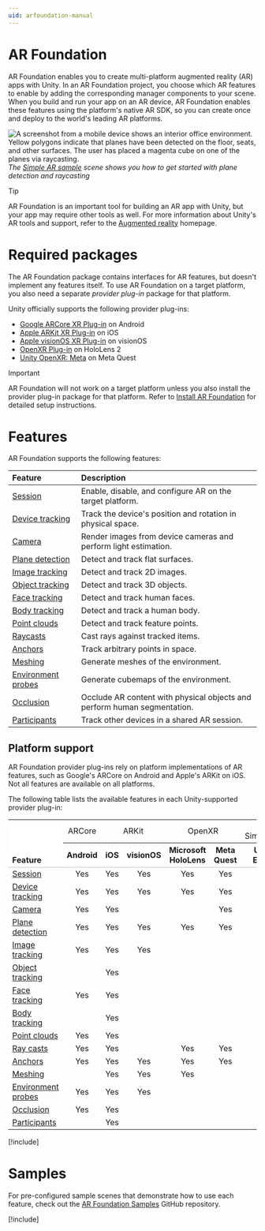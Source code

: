 ```yaml
---
uid: arfoundation-manual
---
```

# AR Foundation

AR Foundation enables you to create multi-platform augmented reality (AR) apps with Unity. In an AR Foundation project, you choose which AR features to enable by adding the corresponding manager components to your scene. When you build and run your app on an AR device, AR Foundation enables these features using the platform's native AR SDK, so you can create once and deploy to the world's leading AR platforms.

![A screenshot from a mobile device shows an interior office environment. Yellow polygons indicate that planes have been detected on the floor, seats, and other surfaces. The user has placed a magenta cube on one of the planes via raycasting.](images/sample-simple-ar.png)<br/>*The [Simple AR sample](https://github.com/Unity-Technologies/arfoundation-samples#simple-ar) scene shows you how to get started with plane detection and raycasting*

> [!TIP]
> AR Foundation is an important tool for building an AR app with Unity, but your app may require other tools as well. For more information about Unity's AR tools and support, refer to the [Augmented reality](https://unity.com/solutions/xr/ar) homepage.

# Required packages

The AR Foundation package contains interfaces for AR features, but doesn't implement any features itself. To use AR Foundation on a target platform, you also need a separate *provider plug-in* package for that platform.

Unity officially supports the following provider plug-ins:

* [Google ARCore XR Plug-in](https://docs.unity3d.com/Packages/com.unity.xr.arcore@5.2/manual/index.html) on Android
* [Apple ARKit XR Plug-in](https://docs.unity3d.com/Packages/com.unity.xr.arkit@5.2/manual/index.html) on iOS
* [Apple visionOS XR Plug-in](https://docs.unity3d.com/Packages/com.unity.xr.visionos@0.6/manual/index.html) on visionOS
* [OpenXR Plug-in](https://docs.unity3d.com/Packages/com.unity.xr.openxr@1.5/manual/index.html) on HoloLens 2
* [Unity OpenXR: Meta](https://docs.unity3d.com/Packages/com.unity.xr.meta-openxr@1.0/manual/index.html) on Meta Quest

> [!IMPORTANT]
> AR Foundation will not work on a target platform unless you also install the provider plug-in package for that platform. Refer to [Install AR Foundation](xref:arfoundation-install) for detailed setup instructions.

# Features

AR Foundation supports the following features:

| Feature | Description |
| :------ | :---------- |
| [Session](xref:arfoundation-session) | Enable, disable, and configure AR on the target platform. |
| [Device tracking](xref:arfoundation-device-tracking) | Track the device's position and rotation in physical space. |
| [Camera](xref:arfoundation-camera) | Render images from device cameras and perform light estimation. |
| [Plane detection](xref:arfoundation-plane-detection) | Detect and track flat surfaces. |
| [Image tracking](xref:arfoundation-image-tracking) | Detect and track 2D images. |
| [Object tracking](xref:arfoundation-object-tracking) | Detect and track 3D objects. |
| [Face tracking](xref:arfoundation-face-tracking) | Detect and track human faces. |
| [Body tracking](xref:UnityEngine.XR.ARFoundation.ARHumanBodyManager) | Detect and track a human body. |
| [Point clouds](xref:arfoundation-point-clouds) | Detect and track feature points. |
| [Raycasts](xref:arfoundation-raycasts) | Cast rays against tracked items. |
| [Anchors](xref:arfoundation-anchors) | Track arbitrary points in space. |
| [Meshing](xref:arfoundation-meshing) | Generate meshes of the environment. |
| [Environment probes](xref:arfoundation-environment-probes) | Generate cubemaps of the environment. |
| [Occlusion](xref:arfoundation-occlusion) | Occlude AR content with physical objects and perform human segmentation. |
| [Participants](xref:arfoundation-participant-tracking) | Track other devices in a shared AR session. |

## Platform support

AR Foundation provider plug-ins rely on platform implementations of AR features, such as Google's ARCore on Android and Apple's ARKit on iOS. Not all features are available on all platforms.

The following table lists the available features in each Unity-supported provider plug-in:

<table>
  <tr>
    <td rowspan="2" style="vertical-align: bottom; background-color: #ffffff;"><strong>Feature</strong></td>
    <td style="text-align: center">ARCore</td>
    <td colspan="2" style="text-align: center">ARKit</td>
    <td colspan="2" style="text-align: center">OpenXR</td>
    <td colspan="1" style="text-align: center">XR Simulation</td>
  </tr>
  <tr style="border-bottom: 2px solid #dddddd">
    <th style="text-align: center">Android</th>
    <th style="text-align: center">iOS</th>
    <th style="text-align: center">visionOS</th>
    <th style="text-align: center">Microsoft HoloLens</th>
    <th style="text-align: center">Meta Quest</th>
    <th style="text-align: center">Unity Editor</th>
  </tr>
  <tr>
    <td><a href="features/session.md">Session</a></td>
    <td style="text-align: center">Yes</td> <!-- Android -->
    <td style="text-align: center">Yes</td> <!-- iOS -->
    <td style="text-align: center">Yes</td> <!-- visionOS -->
    <td style="text-align: center">Yes</td> <!-- HoloLens -->
    <td style="text-align: center">Yes</td> <!-- Meta Quest -->
    <td style="text-align: center">Yes</td> <!-- Unity Editor -->
  </tr>
  <tr>
    <td><a href="features/device-tracking.md">Device tracking</a></td>
    <td style="text-align: center">Yes</td> <!-- Android -->
    <td style="text-align: center">Yes</td> <!-- iOS -->
    <td style="text-align: center">Yes</td> <!-- visionOS -->
    <td style="text-align: center">Yes</td> <!-- HoloLens -->
    <td style="text-align: center">Yes</td> <!-- Meta Quest -->
    <td style="text-align: center">Yes</td> <!-- Unity Editor -->
  </tr>
  <tr>
    <td><a href="features/camera.md">Camera</a></td>
    <td style="text-align: center">Yes</td> <!-- Android -->
    <td style="text-align: center">Yes</td> <!-- iOS -->
    <td style="text-align: center"></td>    <!-- visionOS -->
    <td style="text-align: center"></td>    <!-- HoloLens -->
    <td style="text-align: center">Yes</td> <!-- Meta Quest -->
    <td style="text-align: center">Yes</td> <!-- Unity Editor -->
  </tr>
  <tr>
    <td><a href="features/plane-detection.md">Plane detection</a></td>
    <td style="text-align: center">Yes</td> <!-- Android -->
    <td style="text-align: center">Yes</td> <!-- iOS -->
    <td style="text-align: center">Yes</td> <!-- visionOS -->
    <td style="text-align: center">Yes</td> <!-- HoloLens -->
    <td style="text-align: center">Yes</td> <!-- Meta Quest -->
    <td style="text-align: center">Yes</td> <!-- Unity Editor -->
  </tr>
  <tr>
    <td><a href="features/image-tracking.md">Image tracking</a></td>
    <td style="text-align: center">Yes</td> <!-- Android -->
    <td style="text-align: center">Yes</td> <!-- iOS -->
    <td style="text-align: center">Yes</td> <!-- visionOS -->
    <td style="text-align: center"></td>    <!-- HoloLens -->
    <td style="text-align: center"></td>    <!-- Meta Quest -->
   <td style="text-align: center">Yes</td>  <!-- Unity Editor -->
  </tr>
  <tr>
    <td><a href="features/object-tracking.md">Object tracking</a></td>
    <td style="text-align: center"></td>    <!-- Android -->
    <td style="text-align: center">Yes</td> <!-- iOS -->
    <td style="text-align: center"></td>    <!-- visionOS -->
    <td style="text-align: center"></td>    <!-- HoloLens -->
    <td style="text-align: center"></td>    <!-- Meta Quest -->
    <td style="text-align: center"></td>    <!-- Unity Editor -->
  </tr>
  <tr>
    <td><a href="features/face-tracking.md">Face tracking</a></td>
    <td style="text-align: center">Yes</td> <!-- Android -->
    <td style="text-align: center">Yes</td> <!-- iOS -->
    <td style="text-align: center"></td>    <!-- visionOS -->
    <td style="text-align: center"></td>    <!-- HoloLens -->
    <td style="text-align: center"></td>    <!-- Meta Quest -->
    <td style="text-align: center"></td>    <!-- Unity Editor -->
  </tr>
  <tr>
    <td><a href="features/body-tracking.md">Body tracking</a></td>
    <td style="text-align: center"></td>    <!-- Android -->
    <td style="text-align: center">Yes</td> <!-- iOS -->
    <td style="text-align: center"></td>    <!-- visionOS -->
    <td style="text-align: center"></td>    <!-- HoloLens -->
    <td style="text-align: center"></td>    <!-- Meta Quest -->
    <td style="text-align: center"></td>    <!-- Unity Editor -->
  </tr>
  <tr>
    <td><a href="features/point-clouds.md">Point clouds</a></td>
    <td style="text-align: center">Yes</td> <!-- Android -->
    <td style="text-align: center">Yes</td> <!-- iOS -->
    <td style="text-align: center"></td>    <!-- visionOS -->
    <td style="text-align: center"></td>    <!-- HoloLens -->
    <td style="text-align: center"></td>    <!-- Meta Quest -->
    <td style="text-align: center">Yes</td> <!-- Unity Editor -->
  </tr>
  <tr>
    <td><a href="features/raycasts.md">Ray casts</a></td>
    <td style="text-align: center">Yes</td> <!-- Android -->
    <td style="text-align: center">Yes</td> <!-- iOS -->
    <td style="text-align: center"></td>    <!-- visionOS -->
    <td style="text-align: center">Yes</td> <!-- HoloLens -->
    <td style="text-align: center">Yes</td> <!-- Meta Quest -->
    <td style="text-align: center">Yes</td> <!-- Unity Editor -->
  </tr>
  <tr>
    <td><a href="features/anchors.md">Anchors</a></td>
    <td style="text-align: center">Yes</td> <!-- Android -->
    <td style="text-align: center">Yes</td> <!-- iOS -->
    <td style="text-align: center">Yes</td> <!-- visionOS -->
    <td style="text-align: center">Yes</td> <!-- HoloLens -->
    <td style="text-align: center">Yes</td> <!-- Meta Quest -->
    <td style="text-align: center">Yes</td> <!-- Unity Editor -->
  </tr>
  <tr>
    <td><a href="features/meshing.md">Meshing</a></td>
    <td style="text-align: center"></td>    <!-- Android -->
    <td style="text-align: center">Yes</td> <!-- iOS -->
    <td style="text-align: center">Yes</td> <!-- visionOS -->
    <td style="text-align: center">Yes</td> <!-- HoloLens -->
    <td style="text-align: center"></td>    <!-- Meta Quest -->
    <td style="text-align: center">Yes</td> <!-- Unity Editor -->
  </tr>
  <tr>
    <td><a href="features/environment-probes.md">Environment probes</a></td>
    <td style="text-align: center">Yes</td> <!-- Android -->
    <td style="text-align: center">Yes</td> <!-- iOS -->
    <td style="text-align: center">Yes</td>    <!-- visionOS -->
    <td style="text-align: center"></td>    <!-- HoloLens -->
    <td style="text-align: center"></td>    <!-- Meta Quest -->
    <td style="text-align: center">Yes</td> <!-- Unity Editor -->
  </tr>
  <tr>
    <td><a href="features/occlusion.md">Occlusion</a></td>
    <td style="text-align: center">Yes</td> <!-- Android -->
    <td style="text-align: center">Yes</td> <!-- iOS -->
    <td style="text-align: center"></td>    <!-- visionOS -->
    <td style="text-align: center"></td>    <!-- HoloLens -->
    <td style="text-align: center"></td>    <!-- Meta Quest -->
    <td style="text-align: center"></td>    <!-- Unity Editor -->
  </tr>
  <tr>
    <td><a href="features/participant-tracking.md">Participants</a></td>
    <td style="text-align: center"></td>    <!-- Android -->
    <td style="text-align: center">Yes</td> <!-- iOS -->
    <td style="text-align: center"></td>    <!-- visionOS -->
    <td style="text-align: center"></td>    <!-- HoloLens -->
    <td style="text-align: center"></td>    <!-- Meta Quest -->
    <td style="text-align: center"></td>    <!-- Unity Editor -->
  </tr>
</table>

[!include[](snippets/arf-docs-tip.md)]

# Samples

For pre-configured sample scenes that demonstrate how to use each feature, check out the [AR Foundation Samples](https://github.com/Unity-Technologies/arfoundation-samples) GitHub repository.

[!include[](snippets/apple-arkit-trademark.md)]
